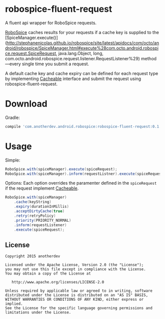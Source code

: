 robospice-fluent-request
========================

A fluent api wrapper for RoboSpice requests.

[RoboSpice](https://github.com/stephanenicolas/robospice) caches results for your requests if
a cache key is supplied to the [SpiceManager.execute()](http://stephanenicolas.github.io/robospice/site/latest/apidocs/com/octo/android/robospice/SpiceManager.html#execute%28com.octo.android.robospice.request.SpiceRequest, java.lang.Object, long, com.octo.android.robospice.request.listener.RequestListener%29)
method&mdash;every single time you submit a request.

A default cache key and cache expiry can be defined for each request type by implementing
[Cacheable](https://github.com/anotherdev/robospice-fluent-request/blob/master/library/src/main/java/com/anotherdev/android/robospice/request/Cacheable.java)
interface and submit the request using robospice-fluent-request.



Download
========

Gradle:
```groovy
compile 'com.anotherdev.android.robospice:robospice-fluent-request:0.1.0'
```


Usage
=====

Simple:
```java
RoboSpice.with(spiceManager).execute(spiceRequest);
RoboSpice.with(spiceManager).inform(requestListner).execute(spiceRequest);
```

Options:
Each option overrides the paramenter defined in the ```spiceRequest``` if the request implement
[Cacheable](https://github.com/anotherdev/robospice-fluent-request/blob/master/library/src/main/java/com/anotherdev/android/robospice/request/Cacheable.java).

```java
RoboSpice.with(spiceManager)
    .cache(keyString)
    .expiry(durationInMillis)
    .acceptDirtyCache(true)
    .retry(retryPolicy)
    .priority(PRIORITY_NORMAL)
    .inform(requestListener)
    .execute(spiceRequest);
```


License
--------

    Copyright 2015 anotherdev

    Licensed under the Apache License, Version 2.0 (the "License");
    you may not use this file except in compliance with the License.
    You may obtain a copy of the License at

       http://www.apache.org/licenses/LICENSE-2.0

    Unless required by applicable law or agreed to in writing, software
    distributed under the License is distributed on an "AS IS" BASIS,
    WITHOUT WARRANTIES OR CONDITIONS OF ANY KIND, either express or implied.
    See the License for the specific language governing permissions and
    limitations under the License.